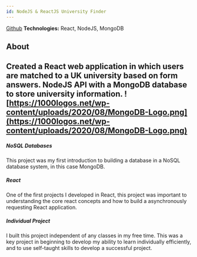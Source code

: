 ```yaml
---
id: NodeJS & ReactJS University Finder
---
```

[Github](https://github.com/rupert648/UniversityFinder)
**Technologies:** React, NodeJS, MongoDB
## About 
 Created a React web application in which users are matched to a UK university based on form answers. NodeJS API with a MongoDB database to store university information.
 ![https://1000logos.net/wp-content/uploads/2020/08/MongoDB-Logo.png](https://1000logos.net/wp-content/uploads/2020/08/MongoDB-Logo.png)
---
##### NoSQL Databases
This project was my first introduction to building a database in a NoSQL database system, in this case MongoDB.

##### React
One of the first projects I developed in React, this project was important to understanding the core react concepts and how to build a asynchronously requesting React application.

##### Individual Project
I built this project independent of any classes in my free time. This was a key project in beginning to develop my ability to learn individually efficiently, and to use self-taught skills to develop a successful project.

